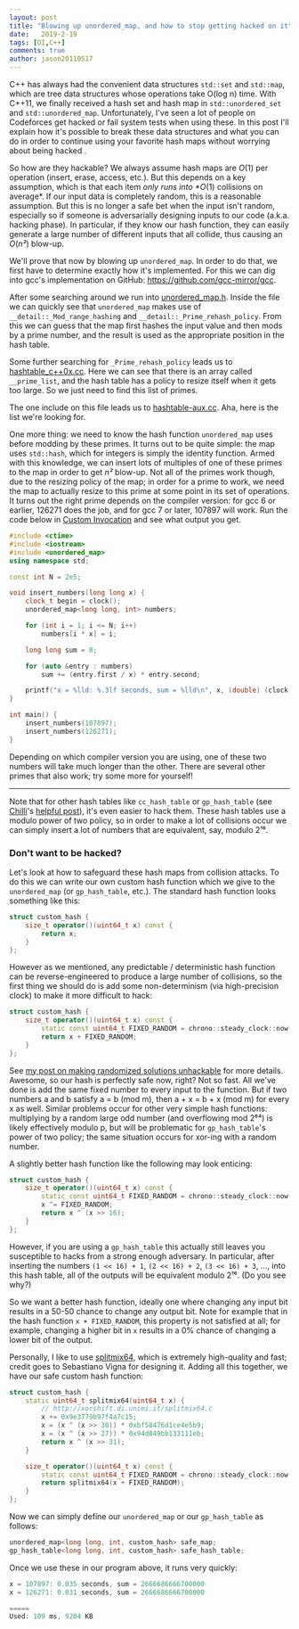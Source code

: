 ```yaml
---
layout: post
title: "Blowing up unordered_map, and how to stop getting hacked on it"
date:   2019-2-19
tags: [OI,C++]
comments: true
author: jason20110517
---
```


C++ has always had the convenient data structures `std::set` and `std::map`, which are tree data structures whose operations take O(log n) time. With C++11, we finally received a hash set and hash map in `std::unordered_set` and `std::unordered_map`. Unfortunately, I've seen a lot of people on Codeforces get hacked or fail system tests when using these. In this post I'll explain how it's possible to break these data structures and what you can do in order to continue using your favorite hash maps without worrying about being hacked .

So how are they hackable? We always assume hash maps are *O*(1) per operation (insert, erase, access, etc.). But this depends on a key assumption, which is that each item *only runs into \*O*(1) collisions on average*. If our input data is completely random, this is a reasonable assumption. But this is no longer a safe bet when the input isn't random, especially so if someone is adversarially designing inputs to our code (a.k.a. hacking phase). In particular, if they know our hash function, they can easily generate a large number of different inputs that all collide, thus causing an *O*(*n²*) blow-up.

We'll prove that now by blowing up `unordered_map`. In order to do that, we first have to determine exactly how it's implemented. For this we can dig into gcc's implementation on GitHub: https://github.com/gcc-mirror/gcc.

After some searching around we run into [unordered_map.h](https://github.com/gcc-mirror/gcc/blob/5bea0e90e58d971cf3e67f784a116d81a20b927a/libstdc%2B%2B-v3/include/bits/unordered_map.h). Inside the file we can quickly see that `unordered_map` makes use of `__detail::_Mod_range_hashing` and `__detail::_Prime_rehash_policy`. From this we can guess that the map first hashes the input value and then mods by a prime number, and the result is used as the appropriate position in the hash table.

Some further searching for `_Prime_rehash_policy` leads us to [hashtable_c++0x.cc](https://github.com/gcc-mirror/gcc/blob/5bea0e90e58d971cf3e67f784a116d81a20b927a/libstdc%2B%2B-v3/src/c%2B%2B11/hashtable_c%2B%2B0x.cc). Here we can see that there is an array called `__prime_list`, and the hash table has a policy to resize itself when it gets too large. So we just need to find this list of primes.

The one include on this file leads us to [hashtable-aux.cc](https://github.com/gcc-mirror/gcc/blob/5bea0e90e58d971cf3e67f784a116d81a20b927a/libstdc%2B%2B-v3/src/shared/hashtable-aux.cc). Aha, here is the list we're looking for.

One more thing: we need to know the hash function `unordered_map` uses before modding by these primes. It turns out to be quite simple: the map uses `std::hash`, which for integers is simply the identity function. Armed with this knowledge, we can insert lots of multiples of one of these primes to the map in order to get *n²* blow-up. Not all of the primes work though, due to the resizing policy of the map; in order for a prime to work, we need the map to actually resize to this prime at some point in its set of operations. It turns out the right prime depends on the compiler version: for gcc 6 or earlier, 126271 does the job, and for gcc 7 or later, 107897 will work. Run the code below in [Custom Invocation](https://codeforces.com/contest/1033/customtest) and see what output you get.

```cpp
#include <ctime>
#include <iostream>
#include <unordered_map>
using namespace std;

const int N = 2e5;

void insert_numbers(long long x) {
    clock_t begin = clock();
    unordered_map<long long, int> numbers;

    for (int i = 1; i <= N; i++)
        numbers[i * x] = i;

    long long sum = 0;

    for (auto &entry : numbers)
        sum += (entry.first / x) * entry.second;

    printf("x = %lld: %.3lf seconds, sum = %lld\n", x, (double) (clock() - begin) / CLOCKS_PER_SEC, sum);
}

int main() {
    insert_numbers(107897);
    insert_numbers(126271);
}
```

Depending on which compiler version you are using, one of these two numbers will take much longer than the other. There are several other primes that also work; try some more for yourself!

------

Note that for other hash tables like `cc_hash_table` or `gp_hash_table` (see [Chilli](https://codeforces.com/profile/Chilli)'s [helpful post](https://codeforces.com/blog/entry/60737)), it's even easier to hack them. These hash tables use a modulo power of two policy, so in order to make a lot of collisions occur we can simply insert a lot of numbers that are equivalent, say, modulo 2¹⁶.

### Don't want to be hacked?

Let's look at how to safeguard these hash maps from collision attacks. To do this we can write our own custom hash function which we give to the `unordered_map` (or `gp_hash_table`, etc.). The standard hash function looks something like this:

```cpp
struct custom_hash {
    size_t operator()(uint64_t x) const {
        return x;
    }
};
```

However as we mentioned, any predictable / deterministic hash function can be reverse-engineered to produce a large number of collisions, so the first thing we should do is add some non-determinism (via high-precision clock) to make it more difficult to hack:

```cpp
struct custom_hash {
    size_t operator()(uint64_t x) const {
        static const uint64_t FIXED_RANDOM = chrono::steady_clock::now().time_since_epoch().count();
        return x + FIXED_RANDOM;
    }
};
```

See [my post on making randomized solutions unhackable](https://codeforces.com/blog/entry/61675) for more details. Awesome, so our hash is perfectly safe now, right? Not so fast. All we've done is add the same fixed number to every input to the function. But if two numbers a and b satisfy a = b (mod m), then a + x = b + x (mod m) for every x as well. Similar problems occur for other very simple hash functions: multiplying by a random large odd number (and overflowing mod 2⁶⁴) is likely effectively modulo p, but will be problematic for `gp_hash_table`'s power of two policy; the same situation occurs for xor-ing with a random number.

A slightly better hash function like the following may look enticing:

```cpp
struct custom_hash {
    size_t operator()(uint64_t x) const {
        static const uint64_t FIXED_RANDOM = chrono::steady_clock::now().time_since_epoch().count();
        x ^= FIXED_RANDOM;
        return x ^ (x >> 16);
    }
};
```

However, if you are using a `gp_hash_table` this actually still leaves you susceptible to hacks from a strong enough adversary. In particular, after inserting the numbers `(1 << 16) + 1`, `(2 << 16) + 2`, `(3 << 16) + 3`, ..., into this hash table, all of the outputs will be equivalent modulo 2¹⁶. (Do you see why?)

So we want a better hash function, ideally one where changing any input bit results in a 50-50 chance to change any output bit. Note for example that in the hash function `x + FIXED_RANDOM`, this property is not satisfied at all; for example, changing a higher bit in `x` results in a 0% chance of changing a lower bit of the output.

Personally, I like to use [splitmix64](http://xoshiro.di.unimi.it/splitmix64.c), which is extremely high-quality and fast; credit goes to Sebastiano Vigna for designing it. Adding all this together, we have our safe custom hash function:

```cpp
struct custom_hash {
    static uint64_t splitmix64(uint64_t x) {
        // http://xorshift.di.unimi.it/splitmix64.c
        x += 0x9e3779b97f4a7c15;
        x = (x ^ (x >> 30)) * 0xbf58476d1ce4e5b9;
        x = (x ^ (x >> 27)) * 0x94d049bb133111eb;
        return x ^ (x >> 31);
    }

    size_t operator()(uint64_t x) const {
        static const uint64_t FIXED_RANDOM = chrono::steady_clock::now().time_since_epoch().count();
        return splitmix64(x + FIXED_RANDOM);
    }
};
```

Now we can simply define our `unordered_map` or our `gp_hash_table` as follows:

```cpp
unordered_map<long long, int, custom_hash> safe_map;
gp_hash_table<long long, int, custom_hash> safe_hash_table;
```

Once we use these in our program above, it runs very quickly:

```cpp
x = 107897: 0.035 seconds, sum = 2666686666700000
x = 126271: 0.031 seconds, sum = 2666686666700000

=====
Used: 109 ms, 9204 KB
```
